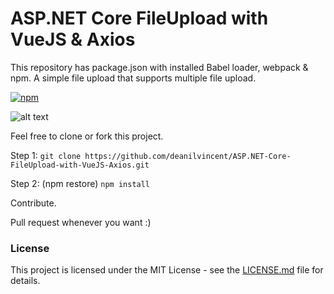 # ASP.NET Core FileUpload with VueJS & Axios

This repository has package.json with installed Babel loader, webpack & npm. A simple file upload that supports multiple file upload.

[![npm](https://img.shields.io/npm/l/express.svg?style=for-the-badge)](https://github.com/deanilvincent/ASP.NET-Core-FileUpload-with-VueJS-Axios/blob/master/LICENSE.md)

![alt text](https://raw.githubusercontent.com/deanilvincent/ASP-NET-Core-FileUpload-with-VueJS-Axios/master/Images/aspnetcorefileuploadwithaxiosandvue.gif)

Feel free to clone or fork this project.

Step 1:
`git clone https://github.com/deanilvincent/ASP.NET-Core-FileUpload-with-VueJS-Axios.git`

Step 2: (npm restore)
`npm install`

Contribute.

Pull request whenever you want :)

### License

This project is licensed under the MIT License - see the [LICENSE.md](LICENSE.md) file for details.
